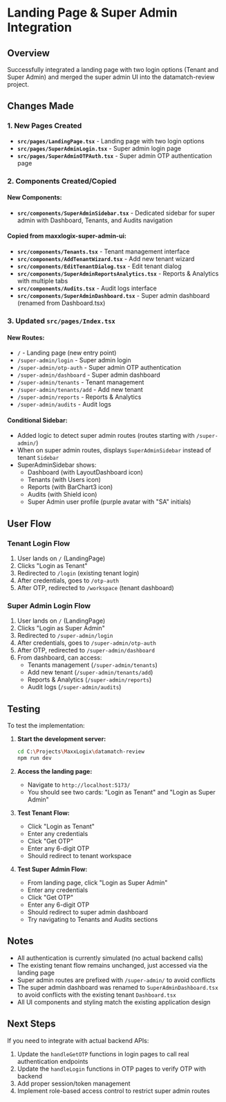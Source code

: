 # Landing Page & Super Admin Integration

## Overview
Successfully integrated a landing page with two login options (Tenant and Super Admin) and merged the super admin UI into the datamatch-review project.

## Changes Made

### 1. New Pages Created
- **`src/pages/LandingPage.tsx`** - Landing page with two login options
- **`src/pages/SuperAdminLogin.tsx`** - Super admin login page
- **`src/pages/SuperAdminOTPAuth.tsx`** - Super admin OTP authentication page

### 2. Components Created/Copied

#### New Components:
- **`src/components/SuperAdminSidebar.tsx`** - Dedicated sidebar for super admin with Dashboard, Tenants, and Audits navigation

#### Copied from maxxlogix-super-admin-ui:
- **`src/components/Tenants.tsx`** - Tenant management interface
- **`src/components/AddTenantWizard.tsx`** - Add new tenant wizard
- **`src/components/EditTenantDialog.tsx`** - Edit tenant dialog
- **`src/components/SuperAdminReportsAnalytics.tsx`** - Reports & Analytics with multiple tabs
- **`src/components/Audits.tsx`** - Audit logs interface
- **`src/components/SuperAdminDashboard.tsx`** - Super admin dashboard (renamed from Dashboard.tsx)

### 3. Updated `src/pages/Index.tsx`

#### New Routes:
- `/` - Landing page (new entry point)
- `/super-admin/login` - Super admin login
- `/super-admin/otp-auth` - Super admin OTP authentication
- `/super-admin/dashboard` - Super admin dashboard
- `/super-admin/tenants` - Tenant management
- `/super-admin/tenants/add` - Add new tenant
- `/super-admin/reports` - Reports & Analytics
- `/super-admin/audits` - Audit logs

#### Conditional Sidebar:
- Added logic to detect super admin routes (routes starting with `/super-admin/`)
- When on super admin routes, displays `SuperAdminSidebar` instead of tenant `Sidebar`
- SuperAdminSidebar shows:
  - Dashboard (with LayoutDashboard icon)
  - Tenants (with Users icon)
  - Reports (with BarChart3 icon)
  - Audits (with Shield icon)
  - Super Admin user profile (purple avatar with "SA" initials)

## User Flow

### Tenant Login Flow
1. User lands on `/` (LandingPage)
2. Clicks "Login as Tenant"
3. Redirected to `/login` (existing tenant login)
4. After credentials, goes to `/otp-auth`
5. After OTP, redirected to `/workspace` (tenant dashboard)

### Super Admin Login Flow
1. User lands on `/` (LandingPage)
2. Clicks "Login as Super Admin"
3. Redirected to `/super-admin/login`
4. After credentials, goes to `/super-admin/otp-auth`
5. After OTP, redirected to `/super-admin/dashboard`
6. From dashboard, can access:
   - Tenants management (`/super-admin/tenants`)
   - Add new tenant (`/super-admin/tenants/add`)
   - Reports & Analytics (`/super-admin/reports`)
   - Audit logs (`/super-admin/audits`)

## Testing

To test the implementation:

1. **Start the development server:**
   ```bash
   cd C:\Projects\MaxxLogix\datamatch-review
   npm run dev
   ```

2. **Access the landing page:**
   - Navigate to `http://localhost:5173/`
   - You should see two cards: "Login as Tenant" and "Login as Super Admin"

3. **Test Tenant Flow:**
   - Click "Login as Tenant"
   - Enter any credentials
   - Click "Get OTP"
   - Enter any 6-digit OTP
   - Should redirect to tenant workspace

4. **Test Super Admin Flow:**
   - From landing page, click "Login as Super Admin"
   - Enter any credentials
   - Click "Get OTP"
   - Enter any 6-digit OTP
   - Should redirect to super admin dashboard
   - Try navigating to Tenants and Audits sections

## Notes

- All authentication is currently simulated (no actual backend calls)
- The existing tenant flow remains unchanged, just accessed via the landing page
- Super admin routes are prefixed with `/super-admin/` to avoid conflicts
- The super admin dashboard was renamed to `SuperAdminDashboard.tsx` to avoid conflicts with the existing tenant `Dashboard.tsx`
- All UI components and styling match the existing application design

## Next Steps

If you need to integrate with actual backend APIs:
1. Update the `handleGetOTP` functions in login pages to call real authentication endpoints
2. Update the `handleLogin` functions in OTP pages to verify OTP with backend
3. Add proper session/token management
4. Implement role-based access control to restrict super admin routes
